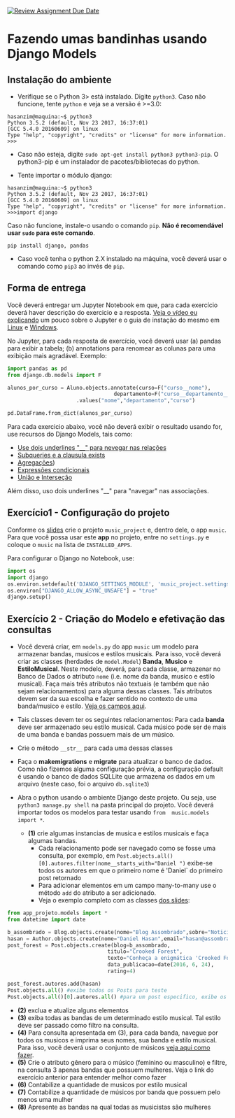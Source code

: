 [![Review Assignment Due Date](https://classroom.github.com/assets/deadline-readme-button-24ddc0f5d75046c5622901739e7c5dd533143b0c8e959d652212380cedb1ea36.svg)](https://classroom.github.com/a/iM0gjHoR)
# Fazendo umas bandinhas usando Django Models


## Instalação do ambiente



- Verifique se o Python 3> está instalado. Digite `python3`. Caso não funcione, tente `python` e veja se a versão é >=3.0:
```shell
hasanzim@maquina:~$ python3
Python 3.5.2 (default, Nov 23 2017, 16:37:01)
[GCC 5.4.0 20160609] on linux
Type "help", "copyright", "credits" or "license" for more information.
>>>
```

- Caso não esteja, digite `sudo apt-get install python3 python3-pip`. O python3-pip é um instalador de pacotes/bibliotecas do python.

- Tente importar o módulo django:
```shell
hasanzim@maquina:~$ python3
Python 3.5.2 (default, Nov 23 2017, 16:37:01)
[GCC 5.4.0 20160609] on linux
Type "help", "copyright", "credits" or "license" for more information.
>>>import django
```


Caso não funcione, instale-o usando o comando  `pip`. **Não é recomendável usar `sudo` para este comando**.
```
pip install django, pandas
```
- Caso você tenha o python 2.X instalado na máquina, você deverá usar o comando como `pip3` ao invés de `pip`.

## Forma de entrega
Você deverá entregar um Jupyter Notebook em que, para cada exercício deverá haver descrição do exercicio e a resposta. [Veja o vídeo eu explicando](https://youtu.be/7GS-XoBW7Tc?si=vWV_zGko47KQ6799&t=245) um pouco sobre o Jupyter e o guia de instação do mesmo em [Linux](https://docs.google.com/document/d/1xa_1cAIyMb_oC3-0tEqpaSG4Fdip1enkPBOnm62IAy4/edit) e [Windows](https://docs.google.com/document/d/1sFX4fvU4zQwb3ZCgrSbNhld3m2S3ZxjUaR29Cn-ktEE/edit#heading=h.33br9be090qc).

No Jupyter, para cada resposta de exercício, você deverá usar (a) pandas para exibir a tabela; (b) annotations para renomear as colunas para uma exibição mais agradável. Exemplo: 

```python
import pandas as pd
from django.db.models import F

alunos_por_curso = Aluno.objects.annotate(curso=F("curso__nome"),
                                  departamento=F("curso__departamento__nome"))
                      .values("nome","departamento","curso")

pd.DataFrame.from_dict(alunos_por_curso)
```


Para cada exercicio abaixo, você não deverá exibir o resultado usando for, use recursos do Django Models, tais como: 
- [Use dois underlines "__" para nevegar nas relações](https://docs.djangoproject.com/en/5.0/topics/db/queries/#lookups-that-span-relationships)
- [Subqueries e a clausula exists](https://docs.djangoproject.com/en/5.0/ref/models/expressions/#subquery-expressions)
- [Agregações](https://docs.djangoproject.com/en/5.0/topics/db/aggregation/))
- [Expressões condicionais](https://docs.djangoproject.com/en/5.0/ref/models/conditional-expressions/)
- [União e Interseção](https://docs.djangoproject.com/en/5.0/ref/models/querysets/#union)

Além disso, uso dois underlines "__" para "navegar" nas associações. 



## Exercício1 - Configuração do projeto

Conforme os [slides](https://daniel-hasan.github.io/cefet-web-grad/classes/python3/#django) crie o projeto `music_project` e, dentro dele, o app `music`. Para que você possa usar este **app** no projeto, entre no `settings.py` e coloque o `music` na lista de `INSTALLED_APPS`.

Para configurar o Django no Notebook, use: 
```python
import os
import django
os.environ.setdefault('DJANGO_SETTINGS_MODULE', 'music_project.settings')
os.environ["DJANGO_ALLOW_ASYNC_UNSAFE"] = "true"
django.setup()
```

## Exercício 2 - Criação do Modelo e efetivação das consultas
- Você deverá criar, em `models.py` do app `music` um modelo para armazenar bandas, musicos e estilos musicais. Para isso, você deverá criar as classes (herdades de `model.Model`) **Banda**, **Musico** e **EstiloMusical**. Neste modelo, deverá, para cada classe, armazenar no Banco de Dados o atributo `nome` (i.e. nome da banda, musico e estilo musical).
Faça mais três atributos não textuais (e também que não sejam relacionamentos) para alguma dessas classes. Tais atributos devem ser da sua escolha e fazer sentido no contexto de uma banda/musico e estilo. [Veja os campos aqui](https://docs.djangoproject.com/en/2.1/ref/models/fields/#field-types).

- Tais classes devem ter os seguintes relacionamentos: Para cada **banda** deve ser armazenado seu estilo musical. Cada músico pode ser de mais de uma banda e bandas possuem mais de um músico.

- Crie o método `__str__` para cada uma dessas classes
- Faça o **makemigrations** e **migrate** para atualizar o banco de dados. Como não fizemos alguma configuração prévia, a configuração default é usando o banco de dados SQLLite que armazena os dados em um arquivo (neste caso, foi o arquivo `db.sqlite3`)

- Abra o python usando o ambiente Django deste projeto. Ou seja, use `python3 manage.py shell` na pasta principal do projeto. Você deverá importar todos os modelos para testar usando `from  music.models import *`.
  - **(1)** crie algumas instancias de musica e estilos musicais e faça algumas bandas.
    - Cada relacionamento pode ser navegado como se fosse uma consulta, por exemplo, em `Post.objects.all()[0].autores.filter(nome__starts_with="Daniel ")` exibe-se todos os autores em que o primeiro nome é 'Daniel` do primeiro post retornado  
    - Para adicionar elementos em um campo many-to-many use o método `add` do atributo a ser adicionado.
    - Veja o exemplo completo com as classes [dos slides](https://daniel-hasan.github.io/cefet-web-grad/classes/python3/#django):
```python
from app_projeto.models import *
from datetime import date

b_assombrado = Blog.objects.create(nome="Blog Assombrado",sobre="Noticias e reportagens sobre o desconhecido")
hasan = Author.objects.create(nome="Daniel Hasan",email="hasan@assombrado.org")
post_forest = Post.objects.create(blog=b_assombrado,
                                titulo="Crooked Forest",
                                texto="Conheça a enigmática 'Crooked Forest' na Polônia",
                                data_publicacao=date(2016, 6, 24),
                                rating=4)

post_forest.autores.add(hasan)
Post.objects.all() #exibe todos os Posts para teste
Post.objects.all()[0].autores.all() #para um post especifico, exibe os autores para teste
```
  - **(2)** exclua e atualize alguns  elementos
  - **(3)** exiba todas as bandas de um determinado estilo musical. Tal estilo deve ser passado como filtro na consulta.
  - **(4)** Para consulta apresentada em (3), para cada banda, navegue por todos os musicos e imprima seus nomes, sua banda e estilo musical. Para isso, você deverá usar o conjunto de músicos [veja aqui como fazer](https://docs.djangoproject.com/en/5.0/topics/db/queries/#lookups-that-span-relationships).
  - **(5)** Crie o atributo gênero para o músico (feminino ou masculino) e filtre, na consulta 3 apenas bandas que possuem mulheres. Veja o link do exercício anterior para entender melhor como fazer
  - **(6)** Contabilize a quantidade de musicos por estilo musical
  - **(7)** Contabilize a quantidade de músicos por banda que possuem pelo menos uma mulher
  - **(8)** Apresente as bandas na qual todas as musicistas são mulheres
